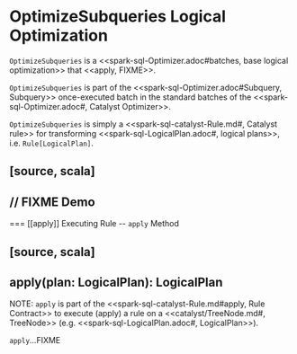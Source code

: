 # OptimizeSubqueries Logical Optimization

`OptimizeSubqueries` is a <<spark-sql-Optimizer.adoc#batches, base logical optimization>> that <<apply, FIXME>>.

`OptimizeSubqueries` is part of the <<spark-sql-Optimizer.adoc#Subquery, Subquery>> once-executed batch in the standard batches of the <<spark-sql-Optimizer.adoc#, Catalyst Optimizer>>.

`OptimizeSubqueries` is simply a <<spark-sql-catalyst-Rule.md#, Catalyst rule>> for transforming <<spark-sql-LogicalPlan.adoc#, logical plans>>, i.e. `Rule[LogicalPlan]`.

[source, scala]
----
// FIXME Demo
----

=== [[apply]] Executing Rule -- `apply` Method

[source, scala]
----
apply(plan: LogicalPlan): LogicalPlan
----

NOTE: `apply` is part of the <<spark-sql-catalyst-Rule.md#apply, Rule Contract>> to execute (apply) a rule on a <<catalyst/TreeNode.md#, TreeNode>> (e.g. <<spark-sql-LogicalPlan.adoc#, LogicalPlan>>).

`apply`...FIXME
